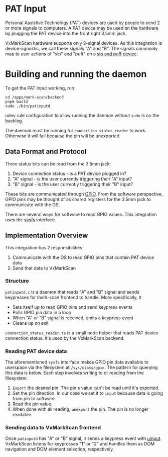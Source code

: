 # PAT Input

Personal Assistive Technology (PAT) devices are used by people to send 2 or more
signals to computers. A PAT device may be used on the hardware by plugging the
PAT device into the front right 3.5mm jack.

VxMarkScan hardware supports only 2-signal devices. As this integration is
device-agnostic, we call these signals "A" and "B". The signals commonly map to
user actions of "sip" and "puff" on a
[sip and puff device](https://accessibleweb.com/assistive-technologies/assistive-technology-focus-sip-and-puff-devices/).

# Building and running the daemon

To get the PAT input working, run:

```
cd /apps/mark-scan/backend
pnpm build
sudo ./bin/patinputd
```

udev rule configuration to allow running the daemon without `sudo` is on the
backlog.

The daemon must be running for `connection_status_reader` to work. Otherwise it
will fail because the pin will be unexported.

## Data Format and Protocol

Three status bits can be read from the 3.5mm jack:

1. Device connection status - is a PAT device plugged in?
2. "A" signal - is the user currently triggering their "A" input?
3. "B" signal - is the user currently triggering their "B" input?

These bits are communicated through
[GPIO](https://en.wikipedia.org/wiki/General-purpose_input/output). From the
software perspective, GPIO pins may be thought of as shared registers for the
3.5mm jack to communicate with the OS.

There are several ways for software to read GPIO values. This integration uses
the [sysfs](https://www.ics.com/blog/gpio-programming-using-sysfs-interface)
interface.

## Implementation Overview

This integration has 2 responsibilities:

1. Communicate with the OS to read GPIO pins that contain PAT device data
2. Send that data to VxMarkScan

### Structure

`patinputd.c` is a daemon that reads "A" and "B" signal and sends keypresses for
mark-scan frontend to handle. More specifically, it

- Sets itself up to read GPIO pins and send keypress events
- Polls GPIO pin data in a loop
- When "A" or "B" signal is received, emits a keypress event
- Cleans up on exit

`connection_status_reader.ts` is a small node helper that reads PAT device
connection status. It's used by the VxMarkScan backend.

### Reading PAT device data

The aforementioned `sysfs` interface makes GPIO pin data available to userspace
via the filesystem at `/sys/class/gpio`. The pattern for querying this data is
below. Each step involves writing to or reading from the filesystem.

1. `Export` the desired pin. The pin's value can't be read until it's exported.
2. Set the pin direction. In our case we set it to `input` because data is going
   from pin to software.
3. Read the pin value.
4. When done with all reading, `unexport` the pin. The pin is no longer
   readable.

### Sending data to VxMarkScan frontend

Once `patinputd` has "A" or "B" signal, it sends a keypress event with
[uinput](https://kernel.org/doc/html/v4.12/input/uinput.html). VxMarkScan
listens for keypresses "1" or "2" and handles them as DOM navigation and DOM
element selection, respectively.
